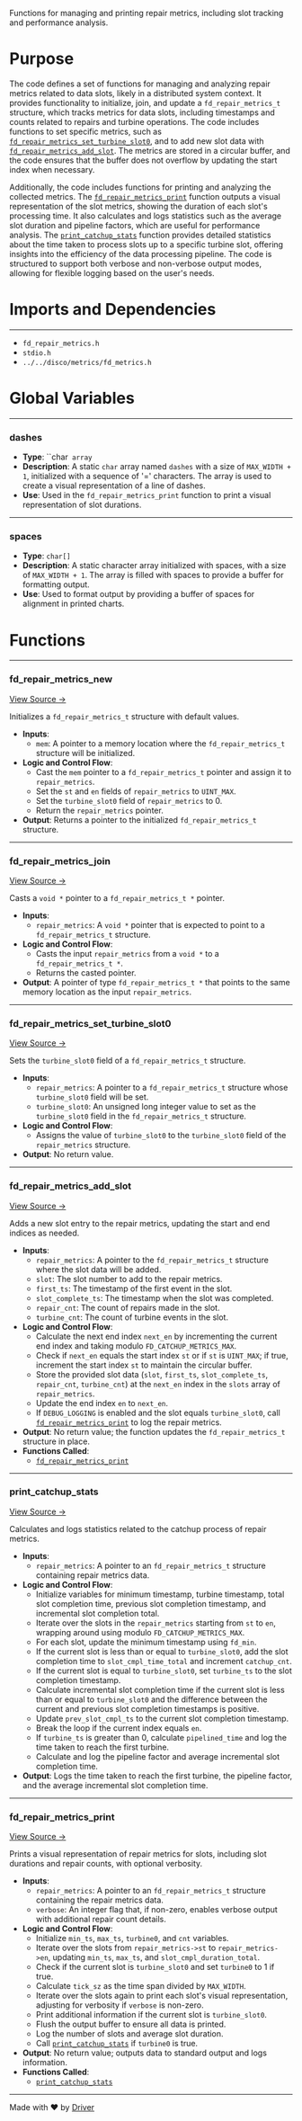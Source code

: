 <!--------------------------------------------------------------------------------->
<!-- IMPORTANT: This file is auto-generated by Driver (https://driver.ai). -------->
<!-- Manual edits may be overwritten on future commits. --------------------------->
<!--------------------------------------------------------------------------------->

Functions for managing and printing repair metrics, including slot tracking and performance analysis.

# Purpose
The code defines a set of functions for managing and analyzing repair metrics related to data slots, likely in a distributed system context. It provides functionality to initialize, join, and update a `fd_repair_metrics_t` structure, which tracks metrics for data slots, including timestamps and counts related to repairs and turbine operations. The code includes functions to set specific metrics, such as [`fd_repair_metrics_set_turbine_slot0`](<#fd_repair_metrics_set_turbine_slot0>), and to add new slot data with [`fd_repair_metrics_add_slot`](<#fd_repair_metrics_add_slot>). The metrics are stored in a circular buffer, and the code ensures that the buffer does not overflow by updating the start index when necessary.

Additionally, the code includes functions for printing and analyzing the collected metrics. The [`fd_repair_metrics_print`](<#fd_repair_metrics_print>) function outputs a visual representation of the slot metrics, showing the duration of each slot's processing time. It also calculates and logs statistics such as the average slot duration and pipeline factors, which are useful for performance analysis. The [`print_catchup_stats`](<#print_catchup_stats>) function provides detailed statistics about the time taken to process slots up to a specific turbine slot, offering insights into the efficiency of the data processing pipeline. The code is structured to support both verbose and non-verbose output modes, allowing for flexible logging based on the user's needs.
# Imports and Dependencies

---
- `fd_repair_metrics.h`
- `stdio.h`
- `../../disco/metrics/fd_metrics.h`


# Global Variables

---
### dashes
- **Type**: ``char` array`
- **Description**: A static `char` array named `dashes` with a size of `MAX_WIDTH + 1`, initialized with a sequence of '=' characters. The array is used to create a visual representation of a line of dashes.
- **Use**: Used in the `fd_repair_metrics_print` function to print a visual representation of slot durations.


---
### spaces
- **Type**: ``char[]``
- **Description**: A static character array initialized with spaces, with a size of `MAX_WIDTH + 1`. The array is filled with spaces to provide a buffer for formatting output.
- **Use**: Used to format output by providing a buffer of spaces for alignment in printed charts.


# Functions

---
### fd\_repair\_metrics\_new<!-- {{#callable:fd_repair_metrics_new}} -->
[View Source →](<../../../../../src/discof/repair/fd_repair_metrics.c#L6>)

Initializes a `fd_repair_metrics_t` structure with default values.
- **Inputs**:
    - `mem`: A pointer to a memory location where the `fd_repair_metrics_t` structure will be initialized.
- **Logic and Control Flow**:
    - Cast the `mem` pointer to a `fd_repair_metrics_t` pointer and assign it to `repair_metrics`.
    - Set the `st` and `en` fields of `repair_metrics` to `UINT_MAX`.
    - Set the `turbine_slot0` field of `repair_metrics` to 0.
    - Return the `repair_metrics` pointer.
- **Output**: Returns a pointer to the initialized `fd_repair_metrics_t` structure.


---
### fd\_repair\_metrics\_join<!-- {{#callable:fd_repair_metrics_join}} -->
[View Source →](<../../../../../src/discof/repair/fd_repair_metrics.c#L16>)

Casts a `void *` pointer to a `fd_repair_metrics_t *` pointer.
- **Inputs**:
    - `repair_metrics`: A `void *` pointer that is expected to point to a `fd_repair_metrics_t` structure.
- **Logic and Control Flow**:
    - Casts the input `repair_metrics` from a `void *` to a `fd_repair_metrics_t *`.
    - Returns the casted pointer.
- **Output**: A pointer of type `fd_repair_metrics_t *` that points to the same memory location as the input `repair_metrics`.


---
### fd\_repair\_metrics\_set\_turbine\_slot0<!-- {{#callable:fd_repair_metrics_set_turbine_slot0}} -->
[View Source →](<../../../../../src/discof/repair/fd_repair_metrics.c#L21>)

Sets the `turbine_slot0` field of a `fd_repair_metrics_t` structure.
- **Inputs**:
    - `repair_metrics`: A pointer to a `fd_repair_metrics_t` structure whose `turbine_slot0` field will be set.
    - `turbine_slot0`: An unsigned long integer value to set as the `turbine_slot0` field in the `fd_repair_metrics_t` structure.
- **Logic and Control Flow**:
    - Assigns the value of `turbine_slot0` to the `turbine_slot0` field of the `repair_metrics` structure.
- **Output**: No return value.


---
### fd\_repair\_metrics\_add\_slot<!-- {{#callable:fd_repair_metrics_add_slot}} -->
[View Source →](<../../../../../src/discof/repair/fd_repair_metrics.c#L26>)

Adds a new slot entry to the repair metrics, updating the start and end indices as needed.
- **Inputs**:
    - `repair_metrics`: A pointer to the `fd_repair_metrics_t` structure where the slot data will be added.
    - `slot`: The slot number to add to the repair metrics.
    - `first_ts`: The timestamp of the first event in the slot.
    - `slot_complete_ts`: The timestamp when the slot was completed.
    - `repair_cnt`: The count of repairs made in the slot.
    - `turbine_cnt`: The count of turbine events in the slot.
- **Logic and Control Flow**:
    - Calculate the next end index `next_en` by incrementing the current end index and taking modulo `FD_CATCHUP_METRICS_MAX`.
    - Check if `next_en` equals the start index `st` or if `st` is `UINT_MAX`; if true, increment the start index `st` to maintain the circular buffer.
    - Store the provided slot data (`slot`, `first_ts`, `slot_complete_ts`, `repair_cnt`, `turbine_cnt`) at the `next_en` index in the `slots` array of `repair_metrics`.
    - Update the end index `en` to `next_en`.
    - If `DEBUG_LOGGING` is enabled and the slot equals `turbine_slot0`, call [`fd_repair_metrics_print`](<#fd_repair_metrics_print>) to log the repair metrics.
- **Output**: No return value; the function updates the `fd_repair_metrics_t` structure in place.
- **Functions Called**:
    - [`fd_repair_metrics_print`](<#fd_repair_metrics_print>)


---
### print\_catchup\_stats<!-- {{#callable:print_catchup_stats}} -->
[View Source →](<../../../../../src/discof/repair/fd_repair_metrics.c#L55>)

Calculates and logs statistics related to the catchup process of repair metrics.
- **Inputs**:
    - `repair_metrics`: A pointer to an `fd_repair_metrics_t` structure containing repair metrics data.
- **Logic and Control Flow**:
    - Initialize variables for minimum timestamp, turbine timestamp, total slot completion time, previous slot completion timestamp, and incremental slot completion total.
    - Iterate over the slots in the `repair_metrics` starting from `st` to `en`, wrapping around using modulo `FD_CATCHUP_METRICS_MAX`.
    - For each slot, update the minimum timestamp using `fd_min`.
    - If the current slot is less than or equal to `turbine_slot0`, add the slot completion time to `slot_cmpl_time_total` and increment `catchup_cnt`.
    - If the current slot is equal to `turbine_slot0`, set `turbine_ts` to the slot completion timestamp.
    - Calculate incremental slot completion time if the current slot is less than or equal to `turbine_slot0` and the difference between the current and previous slot completion timestamps is positive.
    - Update `prev_slot_cmpl_ts` to the current slot completion timestamp.
    - Break the loop if the current index equals `en`.
    - If `turbine_ts` is greater than 0, calculate `pipelined_time` and log the time taken to reach the first turbine.
    - Calculate and log the pipeline factor and average incremental slot completion time.
- **Output**: Logs the time taken to reach the first turbine, the pipeline factor, and the average incremental slot completion time.


---
### fd\_repair\_metrics\_print<!-- {{#callable:fd_repair_metrics_print}} -->
[View Source →](<../../../../../src/discof/repair/fd_repair_metrics.c#L99>)

Prints a visual representation of repair metrics for slots, including slot durations and repair counts, with optional verbosity.
- **Inputs**:
    - `repair_metrics`: A pointer to an `fd_repair_metrics_t` structure containing the repair metrics data.
    - `verbose`: An integer flag that, if non-zero, enables verbose output with additional repair count details.
- **Logic and Control Flow**:
    - Initialize `min_ts`, `max_ts`, `turbine0`, and `cnt` variables.
    - Iterate over the slots from `repair_metrics->st` to `repair_metrics->en`, updating `min_ts`, `max_ts`, and `slot_cmpl_duration_total`.
    - Check if the current slot is `turbine_slot0` and set `turbine0` to 1 if true.
    - Calculate `tick_sz` as the time span divided by `MAX_WIDTH`.
    - Iterate over the slots again to print each slot's visual representation, adjusting for verbosity if `verbose` is non-zero.
    - Print additional information if the current slot is `turbine_slot0`.
    - Flush the output buffer to ensure all data is printed.
    - Log the number of slots and average slot duration.
    - Call [`print_catchup_stats`](<#print_catchup_stats>) if `turbine0` is true.
- **Output**: No return value; outputs data to standard output and logs information.
- **Functions Called**:
    - [`print_catchup_stats`](<#print_catchup_stats>)



---
Made with ❤️ by [Driver](https://www.driver.ai/)